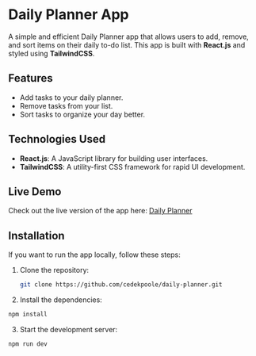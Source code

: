 # Daily Planner App

A simple and efficient Daily Planner app that allows users to add, remove, and sort items on their daily to-do list. This app is built with **React.js** and styled using **TailwindCSS**.

## Features

- Add tasks to your daily planner.
- Remove tasks from your list.
- Sort tasks to organize your day better.

## Technologies Used

- **React.js**: A JavaScript library for building user interfaces.
- **TailwindCSS**: A utility-first CSS framework for rapid UI development.

## Live Demo

Check out the live version of the app here: [Daily Planner](https://daily-planner-cedekpoole.netlify.app/)

## Installation

If you want to run the app locally, follow these steps:

1. Clone the repository:
   ```bash
   git clone https://github.com/cedekpoole/daily-planner.git
   ```
2. Install the dependencies: 
  ```bash
  npm install
```
3. Start the development server:
```bash
npm run dev
```
